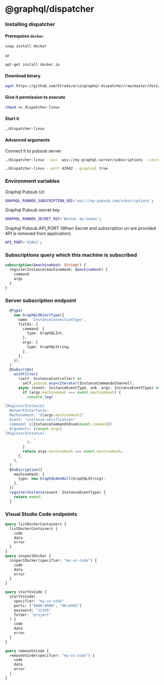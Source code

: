 # @graphql/dispatcher

### Installing dispatcher

#### Prerequires `docker`

```bash
snap install docker
```

or

```bash
apt-get install docker.io
```

#### Download binary

```bash
wget https://github.com/Stradivario/graphql-dispatcher/raw/master/dist/dispatcher-linux
```

#### Give it permission to execute

```bash
chmod +x dispatcher-linux
```

#### Start it

```bash
./dispatcher-linux
```

#### Advanced arguments

Connect it to pubsub server

```bash
./dispatcher-linux --wss  wss://my-graphql-server/subscriptions --secret mySecretToken
```

```bash
./dispatcher-linux --port 42042 --graphiql true
```

### Environment variables

Graphql Pubsub Uri

```bash
GRAPHQL_RUNNER_SUBSCRIPTION_URI='wss://my-pubsub.com/subscriptions';
```

Graphql Pubsub secret key

```bash
GRAPHQL_RUNNER_SECRET_KEY='Bareer my-token';
```

Graphql Pubsub API_PORT (When Secret and subscription uri are provided API is removed from application)

```bash
API_PORT='42042';
```

### Subscriptions query which this machine is subscribed

```graphql
subscription($machineHash: String!) {
  registerInstance(machineHash: $machineHash) {
    command
    args
  }
}
```

### Server subscription endpoint

```ts
  @Type(
    new GraphQLObjectType({
      name: 'InstanceConnectionType',
      fields: {
        command: {
          type: GraphQLInt,
        },
        args: {
          type: GraphQLString,
        },
      },
    }),
  )
  @Subscribe(
    withFilter(
      (self: InstanceController) =>
        self.pubsub.asyncIterator(InstanceCommandsChannel),
      async (event: InstanceEventType, unk, args: InstanceEventType) => {
        if (args.machineHash === event.machineHash) {
          console.log(
            `
[RegisterInstance]
  NetworkInterfaces:
  MachineHash: "${args.machineHash}"
  Event: "instance-notification"
  Command: ${InstanceCommandsEnum[event.command]}
  Arguments: ${event.args}
[RegisterInstance]
            `,
          );
        }
        return args.machineHash === event.machineHash;
      },
    ),
  )
  @Subscription({
    machineHash: {
      type: new GraphQLNonNull(GraphQLString),
    },
  })
  registerInstance(event: InstanceEventType) {
    return event;
  }

```

### Visual Studio Code endpoints

```graphql
query listDockerContainers {
  listDockerContainers {
    code
    data
    error
  }
}
query inspectDocker {
  inspectDocker(specifier: "my-vs-code") {
    code
    data
    error
  }
}

query startVsCode {
  startVsCode(
    specifier: "my-vs-code"
    ports: ["9000:9000", "80:8443"]
    password: "12345"
    folder: "project"
  ) {
    code
    data
    error
  }
}

query removeVsCode {
  removeVsCode(specifier: "my-vs-code") {
    code
    data
    error
  }
}
```
